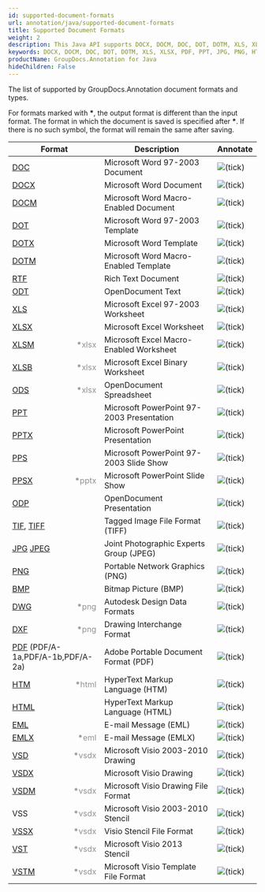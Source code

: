 ```yaml
---
id: supported-document-formats
url: annotation/java/supported-document-formats
title: Supported Document Formats
weight: 2
description: This Java API supports DOCX, DOCM, DOC, DOT, DOTM, XLS, XLSX, PDF, PPT, JPG, PNG, HTML, EML and many more.
keywords: DOCX, DOCM, DOC, DOT, DOTM, XLS, XLSX, PDF, PPT, JPG, PNG, HTML, EML
productName: GroupDocs.Annotation for Java
hideChildren: False
---
```

The list of supported by GroupDocs.Annotation document formats and types. 

For formats marked with <strong>\*</strong>, the output format is different than the input format. The format in which the document is saved is specified after <strong>\*</strong>. If there is no such symbol, the format will remain the same after saving.

| Format | Description | Annotate |
| --- | --- | --- |
| [DOC](https://docs.fileformat.com/word-processing/doc/) | Microsoft Word 97-2003 Document | ![(tick)](annotation/java/images/check.png) |
| [DOCX](https://docs.fileformat.com/word-processing/docx/) | Microsoft Word Document | ![(tick)](annotation/java/images/check.png) |
| [DOCM](https://docs.fileformat.com/word-processing/docm/) | Microsoft Word Macro-Enabled Document | ![(tick)](annotation/java/images/check.png) |
| [DOT](https://docs.fileformat.com/word-processing/dot/) | Microsoft Word 97-2003 Template | ![(tick)](annotation/java/images/check.png) |
| [DOTX](https://docs.fileformat.com/word-processing/dotx/) | Microsoft Word Template | ![(tick)](annotation/java/images/check.png) |
| [DOTM](https://docs.fileformat.com/word-processing/dotm/) | Microsoft Word Macro-Enabled Template | ![(tick)](annotation/java/images/check.png) |
| [RTF](https://docs.fileformat.com/word-processing/rtf/) | Rich Text Document | ![(tick)](annotation/java/images/check.png) |
| [ODT](https://docs.fileformat.com/word-processing/odt/) | OpenDocument Text | ![(tick)](annotation/java/images/check.png) |
| [XLS](https://docs.fileformat.com/spreadsheet/xls/) | Microsoft Excel 97-2003 Worksheet | ![(tick)](annotation/java/images/check.png) |
| [XLSX](https://docs.fileformat.com/spreadsheet/xlsx/) | Microsoft Excel Worksheet | ![(tick)](annotation/java/images/check.png) |
| [XLSM](https://docs.fileformat.com/spreadsheet/xlsm/) <span style="float: right; color: #909090"><strong>*</strong>xlsx</span> | Microsoft Excel Macro-Enabled Worksheet | ![(tick)](annotation/java/images/check.png) |
| [XLSB](https://docs.fileformat.com/spreadsheet/xlsb/) <span style="float: right; color: #909090"><strong>*</strong>xlsx</span> | Microsoft Excel Binary Worksheet | ![(tick)](annotation/java/images/check.png) |
| [ODS](https://docs.fileformat.com/spreadsheet/ods/) <span style="float: right; color: #909090"><strong>*</strong>xlsx</span> | OpenDocument Spreadsheet | ![(tick)](annotation/java/images/check.png) |
| [PPT](https://docs.fileformat.com/presentation/ppt/) | Microsoft PowerPoint 97-2003 Presentation | ![(tick)](annotation/java/images/check.png) |
| [PPTX](https://docs.fileformat.com/presentation/pptx/) | Microsoft PowerPoint Presentation | ![(tick)](annotation/java/images/check.png) |
| [PPS](https://docs.fileformat.com/presentation/pps/) | Microsoft PowerPoint 97-2003 Slide Show | ![(tick)](annotation/java/images/check.png) |
| [PPSX](https://docs.fileformat.com/presentation/ppsx/) <span style="float: right; color: #909090"><strong>*</strong>pptx</span> | Microsoft PowerPoint Slide Show | ![(tick)](annotation/java/images/check.png) |
| [ODP](https://docs.fileformat.com/presentation/odp/) | OpenDocument Presentation | ![(tick)](annotation/java/images/check.png) |
| [TIF](https://docs.fileformat.com/image/tiff/), [TIFF](https://docs.fileformat.com/image/tiff/) | Tagged Image File Format (TIFF) | ![(tick)](annotation/java/images/check.png) |
| [JPG](https://docs.fileformat.com/image/jpeg) [JPEG](https://docs.fileformat.com/image/jpeg)   | Joint Photographic Experts Group (JPEG) | ![(tick)](annotation/java/images/check.png) |
| [PNG](https://docs.fileformat.com/image/png/) | Portable Network Graphics (PNG) | ![(tick)](annotation/java/images/check.png) |
| [BMP](https://docs.fileformat.com/image/bmp/) | Bitmap Picture (BMP) | ![(tick)](annotation/java/images/check.png) |
| [DWG](https://docs.fileformat.com/cad/dwg/) <span style="float: right; color: #909090"><strong>*</strong>png</span> | Autodesk Design Data Formats | ![(tick)](annotation/java/images/check.png) |
| [DXF](https://docs.fileformat.com/cad/dxf/) <span style="float: right; color: #909090"><strong>*</strong>png</span> | Drawing Interchange Format | ![(tick)](annotation/java/images/check.png) |
| [PDF](https://docs.fileformat.com/pdf/) (PDF/A-1a,PDF/A-1b,PDF/A-2a) | Adobe Portable Document Format (PDF) | ![(tick)](annotation/java/images/check.png) |
| [HTM](https://docs.fileformat.com/web/htm/) <span style="float: right; color: #909090"><strong>*</strong>html</span> | HyperText Markup Language (HTM) | ![(tick)](annotation/java/images/check.png) |
| [HTML](https://docs.fileformat.com/web/html/) | HyperText Markup Language (HTML) | ![(tick)](annotation/java/images/check.png) |
| [EML](https://docs.fileformat.com/email/eml/) | E-mail Message (EML) | ![(tick)](annotation/java/images/check.png) |
| [EMLX](https://docs.fileformat.com/email/emlx/) <span style="float: right; color: #909090"><strong>*</strong>eml</span> | E-mail Message (EMLX) | ![(tick)](annotation/java/images/check.png) |
| [VSD](https://docs.fileformat.com/image/vsd/) <span style="float: right; color: #909090"><strong>*</strong>vsdx</span> | Microsoft Visio 2003-2010 Drawing | ![(tick)](annotation/java/images/check.png) |
| [VSDX](https://docs.fileformat.com/image/vsdx/) | Microsoft Visio Drawing | ![(tick)](annotation/java/images/check.png) |
| [VSDM](https://docs.fileformat.com/image/vsdm/) <span style="float: right; color: #909090"><strong>*</strong>vsdx</span> | Microsoft Visio Drawing File Format | ![(tick)](annotation/java/images/check.png) |
| VSS <span style="float: right; color: #909090"><strong>*</strong>vsdx</span>| Microsoft Visio 2003-2010 Stencil | ![(tick)](annotation/java/images/check.png) |
| [VSSX](https://docs.fileformat.com/image/vssx/) <span style="float: right; color: #909090"><strong>*</strong>vsdx</span>| Visio Stencil File Format | ![(tick)](annotation/java/images/check.png) |
| [VST](https://docs.fileformat.com/image/vst/) <span style="float: right; color: #909090"><strong>*</strong>vsdx</span> | Microsoft Visio 2013 Stencil | ![(tick)](annotation/java/images/check.png) |
| [VSTM](https://docs.fileformat.com/image/vstm/) <span style="float: right; color: #909090"><strong>*</strong>vsdx</span> | Microsoft Visio Template File Format | ![(tick)](annotation/java/images/check.png) |